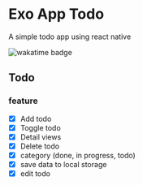 # Exo App Todo
A simple todo app using react native

![wakatime badge](https://wakatime.com/badge/user/b3086389-10af-4dfc-a8ea-5893ce3fda92/project/8045273a-b0e4-4336-93d0-5f7b5ce99cc7.svg)

## Todo
### feature
- [x] Add todo
- [x] Toggle todo
- [x] Detail views
- [x] Delete todo
- [x] category (done, in progress, todo)
- [x] save data to local storage
- [x] edit todo
